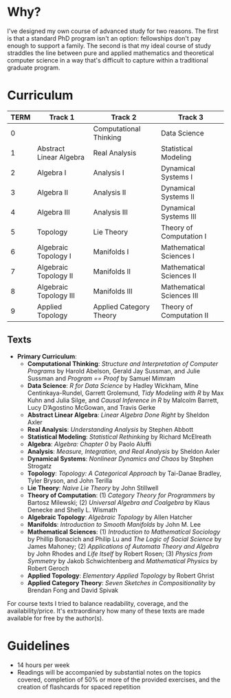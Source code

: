 
# Why?
I've designed my own course of advanced study for two reasons. The first is that a standard PhD program isn't an option: fellowships don't pay enough to support a family. The second is that my ideal course of study straddles the line between pure and applied mathematics and theoretical computer science in a way that's difficult to capture within a traditional graduate program.


# Curriculum

| TERM   | Track 1                 | Track 2                  | Track 3                   |
| ------ | ----------------------- | ------------------------ | ------------------------- |
| 0      |                         | Computational Thinking   | Data Science              |
| 1      | Abstract Linear Algebra | Real Analysis            | Statistical Modeling      |
| 2      | Algebra I               | Analysis I               | Dynamical Systems I       |
| 3      | Algebra II              | Analysis II              | Dynamical Systems II      |
| 4      | Algebra III             | Analysis III             | Dynamical Systems III     |
| 5      | Topology                | Lie Theory               | Theory of Computation I   |
| 6      | Algebraic Topology I    | Manifolds I              | Mathematical Sciences I   |
| 7      | Algebraic Topology II   | Manifolds II             | Mathematical Sciences II  |
| 8      | Algebraic Topology III  | Manifolds III            | Mathematical Sciences III |
| 9      | Applied Topology        | Applied Category Theory  | Theory of Computation II  |


## Texts
- **Primary Curriculum**: 
	- **Computational Thinking**: *Structure and Interpretation of Computer Programs* by Harold Abelson, Gerald Jay Sussman, and Julie Sussman and *Program == Proof* by Samuel Mimram
	- **Data Science**: *R for Data Science* by Hadley Wickham, Mine Centinkaya-Rundel, Garrett Grolemund, *Tidy Modeling with R* by Max Kuhn and Julia Silge, and *Causal Inference in R* by Malcolm Barrett, Lucy D’Agostino McGowan, and Travis Gerke
	- **Abstract Linear Algebra**: *Linear Algebra Done Right* by Sheldon Axler
	- **Real Analysis**: *Understanding Analysis* by Stephen Abbott
	- **Statistical Modeling**: *Statistical Rethinking* by Richard McElreath
	- **Algebra**: *Algebra: Chapter 0* by Paolo Aluffi
	- **Analysis**: *Measure, Integration, and Real Analysis* by Sheldon Axler
	- **Dynamical Systems**: *Nonlinear Dynamics and Chaos* by Stephen Strogatz
	- **Topology**: *Topology: A Categorical Approach* by Tai-Danae Bradley, Tyler Bryson, and John Terilla
	- **Lie Theory**: *Naive Lie Theory* by John Stillwell
	- **Theory of Computation**: (1) *Category Theory for Programmers* by Bartosz Milewski; (2) *Universal Algebra and Coalgebra* by Klaus Denecke and Shelly L. Wismath
	- **Algebraic Topology**: *Algebraic Topology* by Allen Hatcher
	- **Manifolds**: *Introduction to Smooth Manifolds* by John M. Lee
	- **Mathematical Sciences**: (1) *Introduction to Mathematical Sociology* by Phillip Bonacich and Philip Lu and *The Logic of Social Science* by James Mahoney; (2) *Applications of Automata Theory and Algebra* by John Rhodes and *Life Itself* by Robert Rosen; (3) *Physics from Symmetry* by Jakob Schwichtenberg and *Mathematical Physics* by Robert Geroch
	- **Applied Topology**: *Elementary Applied Topology* by Robert Ghrist
	- **Applied Category Theory**: *Seven Sketches in Compositionality* by Brendan Fong and David Spivak


For course texts I tried to balance readability, coverage, and the availability/price. It's extraordinary how many of these texts are made available for free by the author(s).

# Guidelines
- 14 hours per week
- Readings will be accompanied by substantial notes on the topics covered, completion of 50% or more of the provided exercises, and the creation of flashcards for spaced repetition